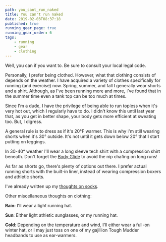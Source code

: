 ```yaml
---
path: you_cant_run_naked
title: You can't run naked
date: 2019-02-03T08:37:18
published: true
running_gear_page: true
running_gear_order: 6
tags:
    - running
    - gear
    - clothing
---
```


Well, you can if you want to. Be sure to consult your local legal code.

Personally, I prefer being clothed. However, what that clothing consists of depends on the weather. I have acquired a variety of clothes specifically for running (and exercise) now. Spring, summer, and fall I generally wear shorts and a shirt. Although, as I've been running more and more, I've found that in the summer time even a tank top can be too much at times. 

Since I'm a dude, I have the privilege of being able to run topless when it's very hot out, which I regularly have to do. I didn't know this until last year that, as you get in better shape, your body gets more efficient at sweating too. But, I digress.

A general rule is to dress as if it's 20°F warmer. This is why I'm still wearing shorts when it's 30° outside. It's not until it gets down below 20° that I start putting on leggings.

In 30-40° weather I'll wear a long sleeve tech shirt with a compression shirt beneath. Don't forget the [Body Glide](/body_glide) to avoid the nip chafing on long runs!

As far as shorts go, there's plenty of options out there. I prefer actual running shorts with the built-in liner, instead of wearing compression boxers and athletic shorts. 

I've already written up my [thoughts on socks](/wright_socks). 

Other miscellaneous thoughts on clothing:

**Rain**: I'll wear a light running hat.

**Sun**: Either light athletic sunglasses, or my running hat.

**Cold**: Depending on the temperature and wind, I'll either wear a full-on winter hat, or I may just toss on one of my gajillion Tough Mudder headbands to use as ear-warmers.

